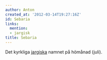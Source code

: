 ```yaml
---
author: Anton
created_at: '2012-03-14T19:27:16Z'
id: Sebaria
links:
  mention:
  - jargisk
title: Sebaria
---
```


Det kyrkliga [jargiska] namnet på hömånad (juli).

  [jargiska]: jargisk
